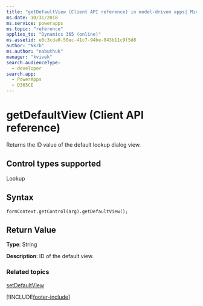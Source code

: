 ```yaml
---
title: "getDefaultView (Client API reference) in model-driven apps| MicrosoftDocs"
ms.date: 10/31/2018
ms.service: powerapps
ms.topic: "reference"
applies_to: "Dynamics 365 (online)"
ms.assetid: e8c3cda0-50ec-41c7-94be-043b11c9f5d8
author: "Nkrb"
ms.author: "nabuthuk"
manager: "kvivek"
search.audienceType: 
  - developer
search.app: 
  - PowerApps
  - D365CE
---
```

# getDefaultView (Client API reference)



Returns the ID value of the default lookup dialog view.

## Control types supported

Lookup

## Syntax
 
`formContext.getControl(arg).getDefaultView();`

## Return Value

**Type**: String

**Description**: ID of the default view. 


### Related topics

[setDefaultView](setDefaultView.md)



[!INCLUDE[footer-include](../../../../../includes/footer-banner.md)]